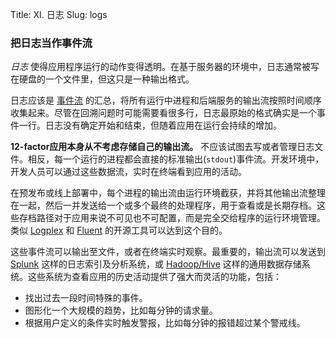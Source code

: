 Title: XI. 日志
Slug: logs

### 把日志当作事件流

*日志* 使得应用程序运行的动作变得透明。在基于服务器的环境中，日志通常被写在硬盘的一个文件里，但这只是一种输出格式。

日志应该是 [事件流](http://adam.heroku.com/past/2011/4/1/logs_are_streams_not_files/) 的汇总，将所有运行中进程和后端服务的输出流按照时间顺序收集起来。尽管在回溯问题时可能需要看很多行，日志最原始的格式确实是一个事件一行。日志没有确定开始和结束，但随着应用在运行会持续的增加。

**12-factor应用本身从不考虑存储自己的输出流。** 不应该试图去写或者管理日志文件。相反，每一个运行的进程都会直接的标准输出(`stdout`)事件流。开发环境中，开发人员可以通过这些数据流，实时在终端看到应用的活动。

在预发布或线上部署中，每个进程的输出流由运行环境截获，并将其他输出流整理在一起，然后一并发送给一个或多个最终的处理程序，用于查看或是长期存档。这些存档路径对于应用来说不可见也不可配置，而是完全交给程序的运行环境管理。类似 [Logplex](https://github.com/heroku/logplex) 和 [Fluent](https://github.com/fluent/fluentd) 的开源工具可以达到这个目的。

这些事件流可以输出至文件，或者在终端实时观察。最重要的，输出流可以发送到 [Splunk](http://www.splunk.com/) 这样的日志索引及分析系统，或 [Hadoop/Hive](http://hive.apache.org/) 这样的通用数据存储系统。这些系统为查看应用的历史活动提供了强大而灵活的功能，包括：

* 找出过去一段时间特殊的事件。
* 图形化一个大规模的趋势，比如每分钟的请求量。
* 根据用户定义的条件实时触发警报，比如每分钟的报错超过某个警戒线。
